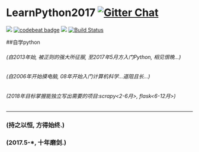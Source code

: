 # LearnPython2017 [![Gitter Chat](https://badges.gitter.im/frapsoft/frapsoft.svg?v=101)](https://gitter.im/LearnPythonFromOldboy/Lobby)
![](https://img.shields.io/badge/language-Python-orange.svg)
[![codebeat badge](https://codebeat.co/badges/baeefd2c-908a-49f7-9dc6-6dbaaa3e39bc)](https://codebeat.co/projects/github-com-sigai-learnpython2017-master)
[![](https://img.shields.io/badge/weibo-@Python-red.svg)](http://weibo.com/371407044)
[![Build Status](https://travis-ci.org/sigai/LearnPython2017.svg?branch=master)](https://travis-ci.org/sigai/LearnPython2017)


##自学python  
###### (自2013年始, 被正则的强大所征服, 至2017年5月方入门Python, 相见恨晚...)  
###### (自2006年开始摸电脑, 08年开始入门计算机科学...道阻且长...)  
###### (2018年目标掌握*能独立写出需要的项目*:scrapy<2-6月>, flask<6-12月>)  
**** **** **** ****

### (持之以恒, 方得始终.)  
### (2017.5-*, 十年磨剑.)  

